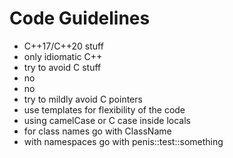 # Code Guidelines

- C++17/C++20 stuff
- only idiomatic C++
- try to avoid C stuff
- no <cstdlib>
- no <cstdio>
- try to mildly avoid C pointers
- use templates for flexibility of the code
- using camelCase or C case inside locals
- for class names go with ClassName
- with namespaces go with penis::test::something